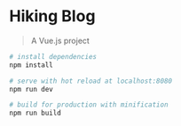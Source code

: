# Hiking Blog

> A Vue.js project



``` bash
# install dependencies
npm install

# serve with hot reload at localhost:8080
npm run dev

# build for production with minification
npm run build
```
